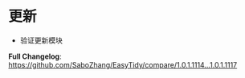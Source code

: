 
# 更新

- 验证更新模块

**Full Changelog**: https://github.com/SaboZhang/EasyTidy/compare/1.0.1.1114...1.0.1.1117